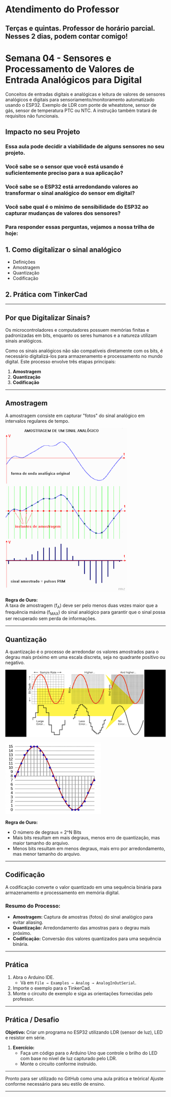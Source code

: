 # Atendimento do Professor

## Terças e quintas. Professor de horário parcial. Nesses 2 dias, podem contar comigo!

# Semana 04 - Sensores e Processamento de Valores de Entrada Analógicos para Digital

Conceitos de entradas digitais e analógicas e leitura de valores de sensores analógicos e digitais para sensoriamento/monitoramento automatizado usando o ESP32. Exemplo de LDR com ponte de wheatstone, sensor de gás, sensor de temperatura PTC ou NTC. A instrução também tratará de requisitos não funcionais.


## Impacto no seu Projeto

### Essa aula pode decidir a viabilidade de alguns sensores no seu projeto.

### Você sabe se o sensor que você está usando é suficientemente preciso para a sua aplicação?

### Você sabe se o ESP32 está arredondando valores ao transformar o sinal analógico do sensor em digital?

### Você sabe qual é o mínimo de sensibilidade do ESP32 ao capturar mudanças de valores dos sensores?

### Para responder essas perguntas, vejamos a nossa trilha de hoje:

## 1. Como digitalizar o sinal analógico
   - Definições
   - Amostragem
   - Quantização
   - Codificação

## 2. Prática com TinkerCad

---

## Por que Digitalizar Sinais?

Os microcontroladores e computadores possuem memórias finitas e padronizadas em bits, enquanto os seres humanos e a natureza utilizam sinais analógicos. 

Como os sinais analógicos não são compatíveis diretamente com os bits, é necessário digitalizá-los para armazenamento e processamento no mundo digital. Este processo envolve três etapas principais:

1. **Amostragem**
2. **Quantização**
3. **Codificação**

---

## Amostragem

A amostragem consiste em capturar "fotos" do sinal analógico em intervalos regulares de tempo.

![Amostragem](https://github.com/agodoi/m04-semana04/blob/main/imgs/amostragem.png)


**Regra de Ouro:**  
A taxa de amostragem (f<sub>A</sub>) deve ser pelo menos duas vezes maior que a frequência máxima (f<sub>MAX</sub>) do sinal analógico para garantir que o sinal possa ser recuperado sem perda de informações.

---

## Quantização

A quantização é o processo de arredondar os valores amostrados para o degrau mais próximo em uma escala discreta, seja no quadrante positivo ou negativo.


![Quantização](https://github.com/agodoi/m04-semana04/blob/main/imgs/quantizacao.png)


![Quantização](https://github.com/agodoi/m04-semana04/blob/main/imgs/quantizacao2.png)


**Regra de Ouro:**  
- O número de degraus = 2^N Bits
- Mais bits resultam em mais degraus, menos erro de quantização, mas maior tamanho do arquivo.
- Menos bits resultam em menos degraus, mais erro por arredondamento, mas menor tamanho do arquivo.

---

## Codificação

A codificação converte o valor quantizado em uma sequência binária para armazenamento e processamento em memória digital.

### Resumo do Processo:
- **Amostragem:** Captura de amostras (fotos) do sinal analógico para evitar aliasing.
- **Quantização:** Arredondamento das amostras para o degrau mais próximo.
- **Codificação:** Conversão dos valores quantizados para uma sequência binária.

---

## Prática

1. Abra o Arduino IDE.
   - Vá em `File → Examples → Analog → AnalogInOutSerial`.
2. Importe o exemplo para o TinkerCad.
3. Monte o circuito de exemplo e siga as orientações fornecidas pelo professor.

---

## Prática / Desafio

**Objetivo:** Criar um programa no ESP32 utilizando LDR (sensor de luz), LED e resistor em série.  

1. **Exercício:**  
   - Faça um código para o Arduino Uno que controle o brilho do LED com base no nível de luz capturado pelo LDR.
   - Monte o circuito conforme instruído.

---

Pronto para ser utilizado no GitHub como uma aula prática e teórica! Ajuste conforme necessário para seu estilo de ensino.

---
